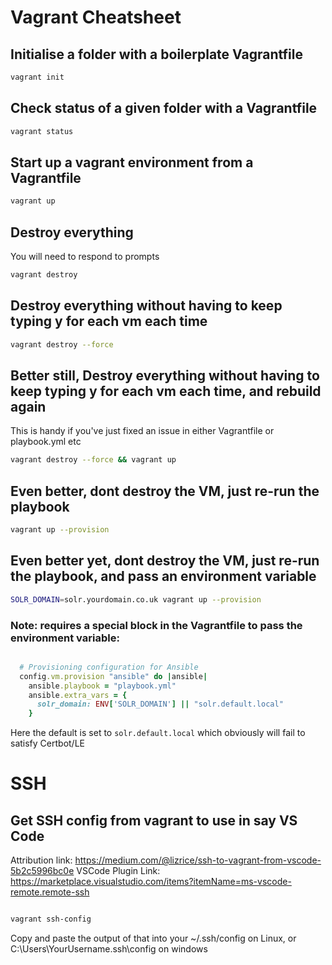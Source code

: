 # Vagrant Cheatsheet

## Initialise a folder with a boilerplate Vagrantfile

```bash
vagrant init
```

## Check status of a given folder with a Vagrantfile

```bash
vagrant status
```

## Start up a vagrant environment from a Vagrantfile

```bash
vagrant up
```

## Destroy everything
You will need to respond to prompts

```bash
vagrant destroy
```

## Destroy everything without having to keep typing y for each vm each time

```bash
vagrant destroy --force
```

## Better still, Destroy everything without having to keep typing y for each vm each time, and rebuild again
This is handy if you've just fixed an issue in either Vagrantfile or playbook.yml etc

```bash
vagrant destroy --force && vagrant up
```

## Even better, dont destroy the VM, just re-run the playbook

```bash
vagrant up --provision
```

## Even better yet, dont destroy the VM, just re-run the playbook, and pass an environment variable

```bash
SOLR_DOMAIN=solr.yourdomain.co.uk vagrant up --provision
```

### Note: requires a special block in the Vagrantfile to pass the environment variable:

```ruby

  # Provisioning configuration for Ansible
  config.vm.provision "ansible" do |ansible|
    ansible.playbook = "playbook.yml"
    ansible.extra_vars = {
      solr_domain: ENV['SOLR_DOMAIN'] || "solr.default.local"
    }

```
Here the default is set to `solr.default.local` which obviously will fail to satisfy Certbot/LE


# SSH

## Get SSH config from vagrant to use in say VS Code
Attribution link: https://medium.com/@lizrice/ssh-to-vagrant-from-vscode-5b2c5996bc0e
VSCode Plugin Link: https://marketplace.visualstudio.com/items?itemName=ms-vscode-remote.remote-ssh

```bash

vagrant ssh-config

```
Copy and paste the output of that into your ~/.ssh/config on Linux, or
C:\Users\YourUsername\.ssh\config on windows

